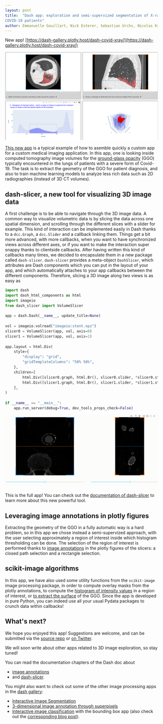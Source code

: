 ```yaml
---
layout: post
title:  "Dash app: exploration and semi-supervized segmentation of X-ray chest CT of
COVID-19 patients"
author: Emmanuelle Gouillart, Nick Esterer, Sebastian Urchs, Nicolas Kruchten and Almar Klein
---
```


New app! [https://dash-gallery.plotly.host/dash-covid-xray/](https://dash-gallery.plotly.host/dash-covid-xray/)

![Screenshot of Covid-19 computed tomography app](/assets/chest-ct-app-screenshot.png )

[This new app](https://dash-gallery.plotly.host/dash-covid-xray/) 
is a typical example of how to asemble quickly a custom app for
a custom medical imaging application. In this app, one is looking inside
computed tomography image volumes for the
[ground-glass opacity](https://en.wikipedia.org/wiki/Ground-glass_opacity) (GGO)
typically encountered in the lungs of patients with a severe form of Covid-19.
The task is to extract the geometry of the GGO for patient diagnosis, and also
to train machine learning models to analyze less rich data such as 2D
radiographies (instead of 3D CT volumes). 

## dash-slicer, a new tool for visualizing 3D image data

A first challenge is to be able to navigate through the 3D image data. A common
way to visualize volumetric data is by slicing the data across one spatial
dimension, and scrolling through the different slices with a slider for
example. This kind of interaction can be implemented easily in Dash thanks to a
`dcc.Graph`, a `dcc.Slider` and a callback linking them. Things get a bit more
advanced, with more callbacks, when you want to have synchronized views across
different axes, or if you want to make the interaction super snappy thanks to
clientside callbacks. After having written this kind of callbacks many times,
we decided to encapsulate them in a new package called `dash-slicer`.
`dash-slicer` provides a meta-object `DashSlicer`, which attributes are Dash
components which you can put in the layout of your app, and which automatically
attaches to your app callbacks between the different components. Therefore,
slicing a 3D image along two views is as easy as

```python
import dash
import dash_html_components as html
import imageio
from dash_slicer import VolumeSlicer

app = dash.Dash(__name__, update_title=None)

vol = imageio.volread("imageio:stent.npz")
slicer0 = VolumeSlicer(app, vol, axis=0)
slicer1 = VolumeSlicer(app, vol, axis=1)

app.layout = html.Div(
    style={
        "display": "grid",
        "gridTemplateColumns": "50% 50%",
    },
    children=[
        html.Div([slicer0.graph, html.Br(), slicer0.slider, *slicer0.stores]),
        html.Div([slicer1.graph, html.Br(), slicer1.slider, *slicer1.stores]),
    ],
)

if __name__ == "__main__":
    app.run_server(debug=True, dev_tools_props_check=False)
```

![Animation of volume data exploration with dash slicer](/assets/slicer.gif)

This is the full app! You can check out the [documentation of dash-slicer](https://dash.plotly.com/slicer) to
learn more about this new powerful tool.

## Leveraging image annotations in plotly figures

Extracting the geometry of the GGO in a fully automatic way is a hard problem,
so in this app we chose instead a semi-supervized approach, with the user
selecting approximately a region of interest inside which histogram
thresholding can be done. The selection of the region of interest is performed
thanks to [image annotations](https://dash.plotly.com/annotations) in the
plotly figures of the slicers: a closed path selection and a rectangle
selection. 

## scikit-image algorithms

In this app, we have also used some utility functions from the `scikit-image`
image processing package, in order to compute overlay masks from the plotly
annotations, to compute the [histogram of intensity values](https://scikit-image.org/docs/dev/api/skimage.exposure.html#skimage.exposure.histogram) in a region of
interest, or 
[to extract the surface](https://scikit-image.org/docs/dev/auto_examples/edges/plot_marching_cubes.html) 
of the GGO. Since the app is
developed in pure Python, you can indeed use all your usual Pydata packages to
crunch data within callbacks!

## What's next? 

We hope you enjoyed this app! Suggestions are welcome, and can be submitted via the [source
repo](https://github.com/plotly/dash-sample-apps/) or [on Twitter](https://twitter.com/EGouillart).

We will soon write about other apps related to 3D image exploration, so stay
tuned!

You can read the documentation chapters of the Dash doc about
- [image annotations](https://dash.plotly.com/annotations)
- and [dash-slicer](https://dash.plotly.com/slicer).

<!-- 
Do we have any good use cases we want to list here?
-->

You might also want to check out some of the other image processing apps in the [dash gallery](https://dash-gallery.plotly.host/Portal/?search=[image%20processing]):

- [Interactive Image Segmentation](https://dash-gallery.plotly.host/dash-image-segmentation/)
- [3-dimensional image annotation through superpixels](https://dash-gallery.plotly.host/dash-3d-image-partitioning/)
- [Interactive image classification](https://dash-gallery.plotly.host/dash-image-annotation/) with the bounding box app (also check out the [corresponding blog post](https://eoss-image-processing.github.io/2020/09/09/bounding-box-annotation.html)).


